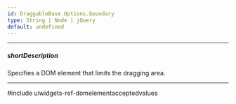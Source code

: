 ```yaml
---
id: DraggableBase.Options.boundary
type: String | Node | jQuery
default: undefined
---
```

---
##### shortDescription
Specifies a DOM element that limits the dragging area.

---
#include uiwidgets-ref-domelementacceptedvalues